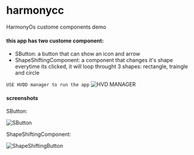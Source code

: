 # harmonycc
HarmonyOs custome components demo

#### this app has two custome component:

- SButton: a button that can show an icon and arrow
- ShapeShiftingComponent: a component that changes it's shape everytime its clicked, it will loop throught 3 shapes: rectangle, traingle and circle

``` USE HVDD manager to run the app ```
![HVD MANAGER](https://github.com/megaacheyounes/harmonycc/blob/master/images/hvd.png "HVD manager in DevEco studio")

#### screenshots

SButton:

![SButton](https://github.com/megaacheyounes/harmonycc/blob/master/images/sbutton.gif "SButton custome component")

ShapeShiftingComponent:

![ShapeShiftingButton](https://github.com/megaacheyounes/harmonycc/blob/master/images/ssc.gif "SButton custome component")

